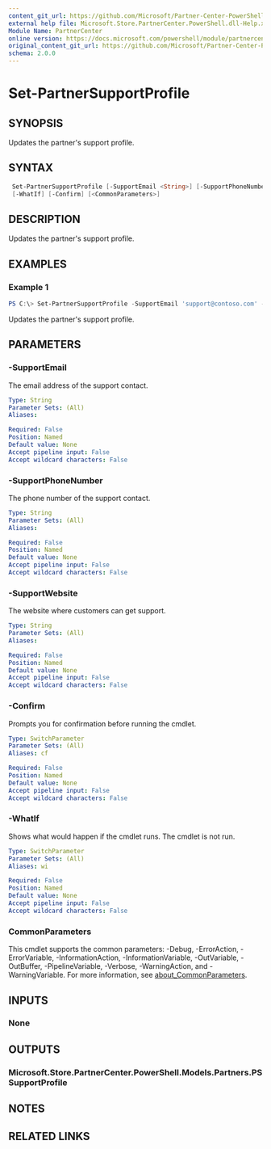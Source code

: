 ```yaml
---
content_git_url: https://github.com/Microsoft/Partner-Center-PowerShell/blob/master/docs/help/Set-PartnerSupportProfile.md
external help file: Microsoft.Store.PartnerCenter.PowerShell.dll-Help.xml
Module Name: PartnerCenter
online version: https://docs.microsoft.com/powershell/module/partnercenter/Set-PartnerSupportProfile
original_content_git_url: https://github.com/Microsoft/Partner-Center-PowerShell/blob/master/docs/help/Set-PartnerSupportProfile.md
schema: 2.0.0
---
```


# Set-PartnerSupportProfile

## SYNOPSIS
Updates the partner's support profile.

## SYNTAX

```powershell
 Set-PartnerSupportProfile [-SupportEmail <String>] [-SupportPhoneNumber <String>] [-SupportWebsite <String>]
 [-WhatIf] [-Confirm] [<CommonParameters>]
```

## DESCRIPTION
Updates the partner's support profile.

## EXAMPLES

### Example 1
```powershell
PS C:\> Set-PartnerSupportProfile -SupportEmail 'support@contoso.com' -SupportPhoneNumber '4255555555' -SupportWebsite 'https://www.microsoft.com'
```

Updates the partner's support profile.

## PARAMETERS

### -SupportEmail
The email address of the support contact.

```yaml
Type: String
Parameter Sets: (All)
Aliases:

Required: False
Position: Named
Default value: None
Accept pipeline input: False
Accept wildcard characters: False
```

### -SupportPhoneNumber
The phone number of the support contact.

```yaml
Type: String
Parameter Sets: (All)
Aliases:

Required: False
Position: Named
Default value: None
Accept pipeline input: False
Accept wildcard characters: False
```

### -SupportWebsite
The website where customers can get support.

```yaml
Type: String
Parameter Sets: (All)
Aliases:

Required: False
Position: Named
Default value: None
Accept pipeline input: False
Accept wildcard characters: False
```

### -Confirm
Prompts you for confirmation before running the cmdlet.

```yaml
Type: SwitchParameter
Parameter Sets: (All)
Aliases: cf

Required: False
Position: Named
Default value: None
Accept pipeline input: False
Accept wildcard characters: False
```

### -WhatIf
Shows what would happen if the cmdlet runs.
The cmdlet is not run.

```yaml
Type: SwitchParameter
Parameter Sets: (All)
Aliases: wi

Required: False
Position: Named
Default value: None
Accept pipeline input: False
Accept wildcard characters: False
```

### CommonParameters
This cmdlet supports the common parameters: -Debug, -ErrorAction, -ErrorVariable, -InformationAction, -InformationVariable, -OutVariable, -OutBuffer, -PipelineVariable, -Verbose, -WarningAction, and -WarningVariable. For more information, see [about_CommonParameters](http://go.microsoft.com/fwlink/?LinkID=113216).

## INPUTS

### None

## OUTPUTS

### Microsoft.Store.PartnerCenter.PowerShell.Models.Partners.PSSupportProfile

## NOTES

## RELATED LINKS
